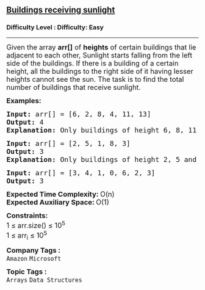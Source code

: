 <h2><a href="https://www.geeksforgeeks.org/problems/buildings-receiving-sunlight3032/1?page=8&category=Arrays,Sorting,Matrix,Greedy,two-pointer-algorithm,sliding-window,prefix-sum&sortBy=difficulty">Buildings receiving sunlight</a></h2><h3>Difficulty Level : Difficulty: Easy</h3><hr><div class="problems_problem_content__Xm_eO"><p><span style="font-size: 18px;">Given the array <strong>arr[]</strong> of <strong>heights</strong> of certain buildings that lie adjacent to each other, Sunlight starts falling from the left side of the buildings. If there is a building of a certain height, all the buildings to the right side of it having lesser heights cannot see the sun. The task is to find the total number of buildings that receive sunlight.</span></p>
<p><span style="font-size: 18px;"><strong>Examples:</strong></span></p>
<pre><span style="font-size: 18px;"><strong>Input: </strong>arr[] = [6, 2, 8, 4, 11, 13]
<strong>Output: </strong>4
<strong>Explanation: </strong>Only buildings of height 6, 8, 11 and 13 can see the sun, hence output is 4.</span></pre>
<pre><span style="font-size: 18px;"><strong>Input: </strong>arr[] = [2, 5, 1, 8, 3]
<strong>Output: </strong>3
<strong>Explanation: </strong>Only buildings of height 2, 5 and 8 can see the sun, hence output is 3.</span></pre>
<pre><span style="font-size: 18px;"><strong>Input: </strong>arr[] = [3, 4, 1, 0, 6, 2, 3]
<strong>Output: </strong>3</span></pre>
<p><span style="font-size: 18px;"><strong>Expected Time Complexity: </strong>O(n)<br><strong>Expected Auxiliary Space: </strong>O(1)</span></p>
<p><span style="font-size: 18px;"><strong>Constraints:</strong><br>1 ≤ arr.size() ≤ 10<sup>5</sup><br>1 ≤ arr<sub>i</sub> ≤ 10<sup>5</sup></span></p></div><p><span style=font-size:18px><strong>Company Tags : </strong><br><code>Amazon</code>&nbsp;<code>Microsoft</code>&nbsp;<br><p><span style=font-size:18px><strong>Topic Tags : </strong><br><code>Arrays</code>&nbsp;<code>Data Structures</code>&nbsp;